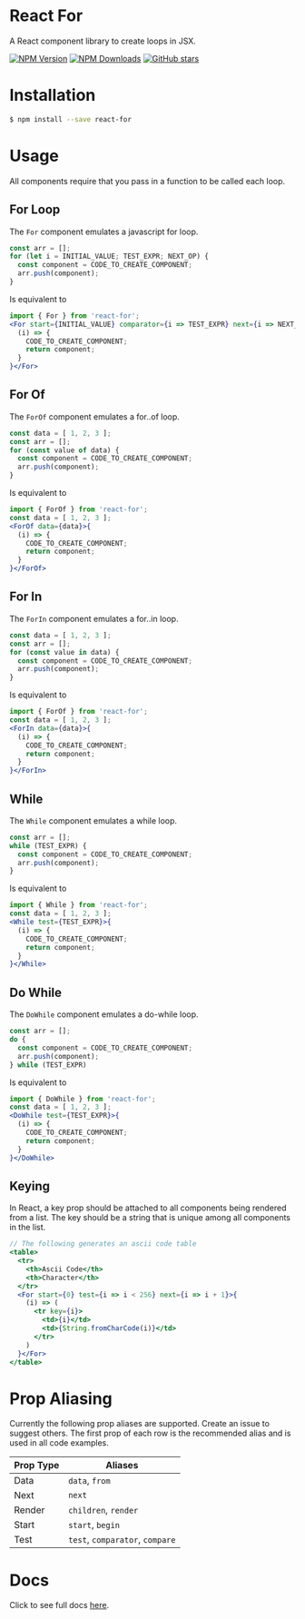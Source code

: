 # React For

A React component library to create loops in JSX.

[![NPM Version](https://img.shields.io/npm/v/react-for.svg)](https://www.npmjs.com/package/react-for)
[![NPM Downloads](https://img.shields.io/npm/dm/react-for.svg)](https://www.npmjs.com/package/react-for)
[![GitHub stars](https://img.shields.io/github/stars/MJez29/react-for.svg?style=social&label=Star&maxAge=2592000)](https://github.com/MJez29/react-for/stargazers/)

# Installation

```bash
$ npm install --save react-for
```

# Usage

All components require that you pass in a function to be called each loop.

## For Loop

The `For` component emulates a javascript for loop.
```jsx
const arr = [];
for (let i = INITIAL_VALUE; TEST_EXPR; NEXT_OP) {
  const component = CODE_TO_CREATE_COMPONENT;
  arr.push(component);
}
```
Is equivalent to
```jsx
import { For } from 'react-for';
<For start={INITIAL_VALUE} comparator={i => TEST_EXPR} next={i => NEXT_OP}>{
  (i) => {
    CODE_TO_CREATE_COMPONENT;
    return component;
  }
}</For>
```

## For Of

The `ForOf` component emulates a for..of loop.

```jsx
const data = [ 1, 2, 3 ];
const arr = [];
for (const value of data) {
  const component = CODE_TO_CREATE_COMPONENT;
  arr.push(component);
}
```
Is equivalent to
```jsx
import { ForOf } from 'react-for';
const data = [ 1, 2, 3 ];
<ForOf data={data}>{
  (i) => {
    CODE_TO_CREATE_COMPONENT;
    return component;
  }
}</ForOf>
```

## For In

The `ForIn` component emulates a for..in loop.

```jsx
const data = [ 1, 2, 3 ];
const arr = [];
for (const value in data) {
  const component = CODE_TO_CREATE_COMPONENT;
  arr.push(component);
}
```
Is equivalent to
```jsx
import { ForOf } from 'react-for';
const data = [ 1, 2, 3 ];
<ForIn data={data}>{
  (i) => {
    CODE_TO_CREATE_COMPONENT;
    return component;
  }
}</ForIn>
```

## While

The `While` component emulates a while loop.

```jsx
const arr = [];
while (TEST_EXPR) {
  const component = CODE_TO_CREATE_COMPONENT;
  arr.push(component);
}
```
Is equivalent to
```jsx
import { While } from 'react-for';
const data = [ 1, 2, 3 ];
<While test={TEST_EXPR}>{
  (i) => {
    CODE_TO_CREATE_COMPONENT;
    return component;
  }
}</While>
```

## Do While

The `DoWhile` component emulates a do-while loop.

```jsx
const arr = [];
do {
  const component = CODE_TO_CREATE_COMPONENT;
  arr.push(component);
} while (TEST_EXPR)
```
Is equivalent to
```jsx
import { DoWhile } from 'react-for';
const data = [ 1, 2, 3 ];
<DoWhile test={TEST_EXPR}>{
  (i) => {
    CODE_TO_CREATE_COMPONENT;
    return component;
  }
}</DoWhile>
```

## Keying

In React, a key prop should be attached to all components being rendered from a list. The key should be a string that is unique among all components in the list.

```jsx
// The following generates an ascii code table
<table>
  <tr>
    <th>Ascii Code</th>
    <th>Character</th>
  </tr>
  <For start={0} test={i => i < 256} next={i => i + 1}>{
    (i) => (
      <tr key={i}>
        <td>{i}</td>
        <td>{String.fromCharCode(i)}</td>
      </tr>
    )
  }</For>
</table>
```

# Prop Aliasing

Currently the following prop aliases are supported. Create an issue to suggest others. The first prop of each row is the recommended alias and is used in all code examples.

| Prop Type | Aliases |
| --------- | ------- |
| Data | `data`, `from` |
| Next | `next` |
| Render | `children`, `render` |
| Start | `start`, `begin` |
| Test | `test`, `comparator`, `compare` |

# Docs

<a id="docs"></a>Click to see full docs <a href="https://github.com/MJez29/react-for/tree/master/docs/README.md#docs">here</a>.